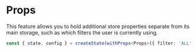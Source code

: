 # Props

This feature allows you to hold additional store properties separate from its main storage, such as which filters the
user is currently using.

```ts
const { state, config } = createState(withProps<Props>({ filter: 'ALL' }));
```
